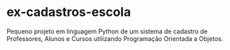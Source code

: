 # ex-cadastros-escola
Pequeno projeto em linguagem Python de um sistema de cadastro de Professores, Alunos e Cursos utilizando Programação Orientada a Objetos.
